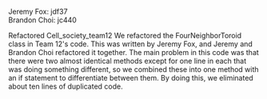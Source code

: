 Jeremy Fox: jdf37 </br>
Brandon Choi: jc440 </br>

Refactored Cell_society_team12
We refactored the FourNeighborToroid class in Team 12's code. This was written by Jeremy Fox, and Jeremy and Brandon Choi refactored it together. The main problem in this code was that there were two almost identical methods except for one line in each that was doing something different, so we combined these into one method with an if statement to differentiate between them. By doing this, we eliminated about ten lines of duplicated code.
